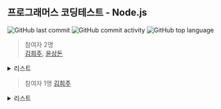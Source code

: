 ## 프로그래머스 코딩테스트 - Node.js

![GitHub last commit](https://img.shields.io/github/last-commit/hee-ju-kim/programmers_node)
![GitHub commit activity](https://img.shields.io/github/commit-activity/m/hee-ju-kim/programmers_node)
![GitHub top language](https://img.shields.io/github/languages/top/hee-ju-kim/programmers_node?color=yellow&logo=Java)


> 참여자 2명  
[김희주](https://github.com/hee-ju-kim), [윤상돈](https://github.com/kpzzy)

<details>
  <summary>리스트</summary>

  | level | 제목                                                                                                                                                                                         |날짜|
  | ----- | -------------------------------------------------------------------------------------------------------------------------------------------------------------------------------------------- |--|
  | 2     | [귤 고르기](https://github.com/hee-ju-kim/programmers_node/tree/main/practice/021_%EA%B7%A4%EA%B3%A0%EB%A5%B4%EA%B8%B0)                                                                                       |20241008|
  | 1     | [숫자짝꿍](https://github.com/hee-ju-kim/programmers_node/tree/main/practice/019_%EC%88%AB%EC%9E%90%EC%A7%9D%EA%BF%8D)                                                                                       |20241007|
  | 1     | [카드뭉치](https://github.com/hee-ju-kim/programmers_node/tree/main/practice/018_%EC%B9%B4%EB%93%9C%EB%AD%89%EC%B9%98)                                                                                       |20241002|
  | 0     | [양꼬치](https://github.com/hee-ju-kim/programmers_node/tree/main/practice/017_%EC%96%91%EA%BC%AC%EC%B9%98)                                                                                       |20240926|
  | 1     | [예산](https://github.com/hee-ju-kim/programmers_node/tree/main/practice/016_%EC%98%88%EC%82%B0)                                                                                       |20240926|
  | 1     | [콜라츠 추측](https://github.com/hee-ju-kim/programmers_node/tree/main/practice/015_%EC%BD%9C%EB%9D%BC%EC%B8%A0%EC%B6%94%EC%B8%A1)                                                                                       |20240925|
  | 1     | [콜라 문제](https://github.com/hee-ju-kim/programmers_node/blob/main/practice/014_%EC%BD%9C%EB%9D%BC%EB%AC%B8%EC%A0%9C)                                                                                       |20240925|
  | 1     | [명예의 전당 (1)](https://github.com/hee-ju-kim/programmers_node/tree/main/practice/013_%EB%AA%85%EC%98%88%EC%9D%98%20%EC%A0%84%EB%8B%B91)                                                                                       |20240924|
  | 1     | [개인정보 수집 유효기간](https://github.com/hee-ju-kim/programmers_node/tree/main/practice/012_%EA%B0%9C%EC%9D%B8%EC%A0%95%EB%B3%B4%20%EC%88%98%EC%A7%91%20%EC%9C%A0%ED%9A%A8%EA%B8%B0%EA%B0%84)                                                                                       |20240924|
  | 0     | [개미군단](https://github.com/hee-ju-kim/programmers_node/tree/main/practice/011_%EA%B0%9C%EB%AF%B8%EA%B5%B0%EB%8B%A8)                                                                                       |20240923|
  | 2     | [기능개발](https://github.com/hee-ju-kim/programmers_node/tree/main/practice/007_%EA%B8%B0%EB%8A%A5%EA%B0%9C%EB%B0%9C)                                                                                       |20240920|
  | 1     | [성격 유형 검사하기](https://github.com/hee-ju-kim/programmers_node/tree/main/practice/006_%EC%84%B1%EA%B2%A9%20%EC%9C%A0%ED%98%95%20%EA%B2%80%EC%82%AC%ED%95%98%EA%B8%B0)                                                                                       |20240919|
  | 1     | [로또의 최고 순위와 최저 순위](https://github.com/hee-ju-kim/programmers_node/tree/main/practice/005_%EB%A1%9C%EB%98%90%EC%9D%98%20%EC%B5%9C%EA%B3%A0%20%EC%88%9C%EC%9C%84%EC%99%80%20%EC%B5%9C%EC%A0%80%20%EC%88%9C%EC%9C%84)                                                                                       |20240919|
  | 1     | [추억 점수](https://github.com/hee-ju-kim/programmers_node/tree/main/practice/002_%EC%B6%94%EC%96%B5%EC%A0%90%EC%88%98)                                                                                       |20240912|
  | 1     | [동영상 재생기](https://github.com/hee-ju-kim/programmers_node/tree/main/practice/001_%EB%8F%99%EC%98%81%EC%83%81%20%EC%9E%AC%EC%83%9D%EA%B8%B0)                                                                                                      |20240911|
</details>

> 참여자 1명
[김희주](https://github.com/hee-ju-kim)
<details>
  <summary>리스트</summary>

  | level | 제목                                                                                                                                                                                         |날짜|
  | ----- | -------------------------------------------------------------------------------------------------------------------------------------------------------------------------------------------- |--|
  | 1     | [하샤드수](https://github.com/hee-ju-kim/programmers_node/tree/main/practice/020_%ED%95%98%EC%83%A4%EB%93%9C%EC%88%98)                                                                                                      |20241007|
  | 1     | [x만큼 간격이 있는 n개의 숫자](https://github.com/hee-ju-kim/programmers_node/tree/main/practice/010_x%EB%A7%8C%ED%81%BC%20%EA%B0%84%EA%B2%A9%EC%9D%B4%20%EC%9E%88%EB%8A%94%20n%EA%B0%9C%EC%9D%98%20%EC%88%AB%EC%9E%90)                                                                                                      |20240922|
  | 1     | [K번째수](https://github.com/hee-ju-kim/programmers_node/tree/main/practice/009_K%EB%B2%88%EC%A7%B8%EC%88%98)                                                                                                      |20240922|
  | 1     | [짝수와 홀수](https://github.com/hee-ju-kim/programmers_node/tree/main/practice/008_%EC%A7%9D%EC%88%98%EC%99%80%20%ED%99%80%EC%88%98)                                                                                                      |20240921|
  | 0     | [카운트 업](https://github.com/hee-ju-kim/programmers_node/tree/main/practice/004_%EC%B9%B4%EC%9A%B4%ED%8A%B8%20%EC%97%85)                                                                                                      |20240919|
  | 0     | [주사위 게임2](https://github.com/hee-ju-kim/programmers_node/tree/main/practice/003_%EC%A3%BC%EC%82%AC%EC%9C%84%EA%B2%8C%EC%9E%84)                                                                                                      |20240913|
</details>
